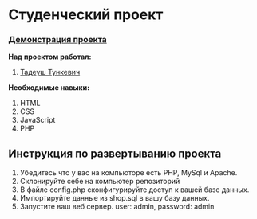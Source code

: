 # Студенческий проект
### [Демонстрация проекта](http://shop.tade4ex.com)

**Над проектом работал:**
1. [Тадеуш Тункевич](https://github.com/tade4ex)

**Необходимые навыки:**
1. HTML
2. CSS
3. JavaScript
4. PHP

## Инструкция по развертыванию проекта
1. Убедитесь что у вас на компьюторе есть PHP, MySql и Apache. 
2. Склонируйте себе на компьютер репозиторий
3. В файле config.php сконфигурируйте доступ к вашей базе данных. 
4. Импортируйте данные из shop.sql в вашу базу данных.
5. Запустите ваш веб сервер. 
user: admin, password: admin
